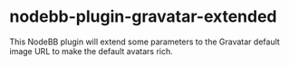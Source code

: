 nodebb-plugin-gravatar-extended
===============================

This NodeBB plugin will extend some parameters to the Gravatar default image URL to make the default avatars rich.

